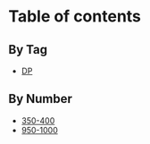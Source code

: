 # Table of contents

## By Tag

* [DP](README.md)

## By Number

* [350-400](by-number/page-3.md)
* [950-1000](by-number/950-1000.md)
